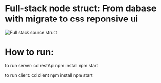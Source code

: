 # Full-stack node struct: From dabase with migrate to css reponsive ui
![Full stack source struct](https://github.com/thanhtai-personal/my-pratice/blob/main/my-practice-struct.jpg?raw=true)
# How to run:
to run server: 
  cd restApi
  npm install
  npm start

to run client: 
  cd client
  npm install
  npm start